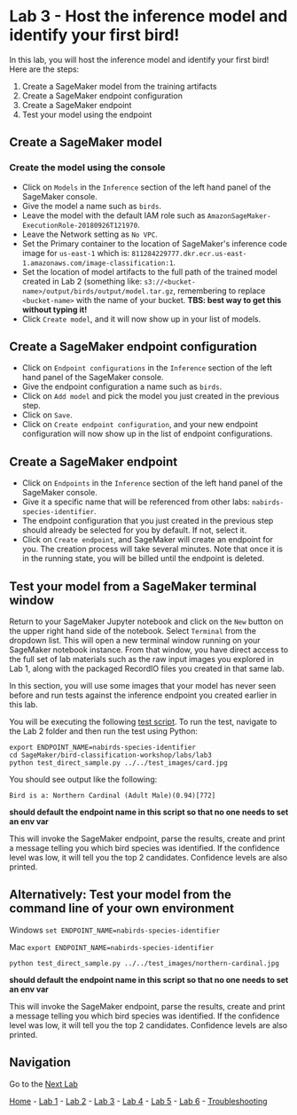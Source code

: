 # Lab 3 - Host the inference model and identify your first bird!

In this lab, you will host the inference model and identify your first bird!  Here are the steps:

1. Create a SageMaker model from the training artifacts
2. Create a SageMaker endpoint configuration
3. Create a SageMaker endpoint
4. Test your model using the endpoint

## Create a SageMaker model

### Create the model using the console

* Click on `Models` in the `Inference` section of the left hand panel of the SageMaker console.
* Give the model a name such as `birds`.
* Leave the model with the default IAM role such as `AmazonSageMaker-ExecutionRole-20180926T121970`.
* Leave the Network setting as `No VPC`.
* Set the Primary container to the location of SageMaker's inference code image for `us-east-1` which is:
 `811284229777.dkr.ecr.us-east-1.amazonaws.com/image-classification:1`.
* Set the location of model artifacts to the full path of the trained model created in Lab 2 (something like: `s3://<bucket-name>/output/birds/output/model.tar.gz`, remembering to replace `<bucket-name>` with the name of your bucket.  **TBS: best way to get this without typing it!**
* Click `Create model`, and it will now show up in your list of models.

## Create a SageMaker endpoint configuration

* Click on `Endpoint configurations` in the `Inference` section of the left hand panel of the SageMaker console.
* Give the endpoint configuration a name such as `birds`.
* Click on `Add model` and pick the model you just created in the previous step.
* Click on `Save`.
* Click on `Create endpoint configuration`, and your new endpoint configuration will now show up in the list of endpoint configurations.

## Create a SageMaker endpoint

* Click on `Endpoints` in the `Inference` section of the left hand panel of the SageMaker console.
* Give it a specific name that will be referenced from other labs: `nabirds-species-identifier`.
* The endpoint configuration that you just created in the previous step should already be selected for you by default.  If not, select it.
* Click on `Create endpoint`, and SageMaker will create an endpoint for you.  The creation process will take several minutes.  Note that once it is in the running state, you will be billed until the endpoint is deleted.

## Test your model from a SageMaker terminal window

Return to your SageMaker Jupyter notebook and click on the `New` button on the upper right hand side of the notebook.  Select `Terminal` from the dropdown list.  This will open a new terminal window running on your SageMaker notebook instance.  From that window, you have direct access to the full set of lab materials such as the raw input images you explored in Lab 1, along with the packaged RecordIO files you created in that same lab.

In this section, you will use some images that your model has never seen before and run tests against the inference endpoint you created earlier in this lab.

You will be executing the following [test script](../labs/lab3/test_direct_sample.py).  To run the test, navigate to the Lab 2 folder and then run the test using Python:

```
export ENDPOINT_NAME=nabirds-species-identifier
cd SageMaker/bird-classification-workshop/labs/lab3
python test_direct_sample.py ../../test_images/card.jpg
```

You should see output like the following:

```
Bird is a: Northern Cardinal (Adult Male)(0.94)[772]
```

**should default the endpoint name in this script so that no one needs to set an env var**

This will invoke the SageMaker endpoint, parse the results, create and print a message telling you which bird species was identified.  If the confidence level was low, it will tell you the top 2 candidates.  Confidence levels are also printed.


## Alternatively: Test your model from the command line of your own environment

Windows
`set ENDPOINT_NAME=nabirds-species-identifier`

Mac
`export ENDPOINT_NAME=nabirds-species-identifier`


`python test_direct_sample.py ../../test_images/northern-cardinal.jpg`

**should default the endpoint name in this script so that no one needs to set an env var**

This will invoke the SageMaker endpoint, parse the results, create and print a message telling you which bird species was identified.  If the confidence level was low, it will tell you the top 2 candidates.  Confidence levels are also printed.

## Navigation

Go to the [Next Lab](lab4-trigger-inference-from-s3.md)

[Home](../README.md) - [Lab 1](lab1-image-prep.md) - [Lab 2](lab2-train-model.md) - [Lab 3](lab3-host-model.md) - [Lab 4](lab4-trigger-inference-from-s3.md) - [Lab 5](lab5-deeplens-detect-and-classify.md) - [Lab 6](lab6-text-notification.md) - [Troubleshooting](troubleshooting.md)
